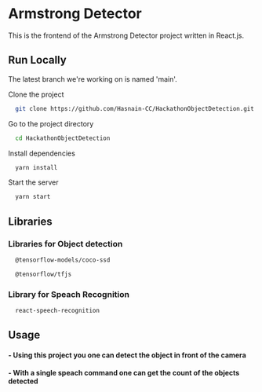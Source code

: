 
# Armstrong Detector

This is the frontend of the Armstrong Detector project written in React.js.




## Run Locally

The latest branch we're working on is named 'main'.

Clone the project

```bash
  git clone https://github.com/Hasnain-CC/HackathonObjectDetection.git
```

Go to the project directory

```bash
  cd HackathonObjectDetection
```

Install dependencies

```bash
  yarn install
```

Start the server

```bash
  yarn start
```

## Libraries

### Libraries for Object detection 

```bash
  @tensorflow-models/coco-ssd
```
```bash
  @tensorflow/tfjs
``` 
### Library for Speach Recognition

```bash
  react-speech-recognition
```

## Usage

#### - Using this project you one can detect the object in front of the camera
#### - With a single speach command one can get the count of the objects detected